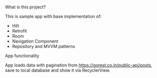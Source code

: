 What is this project?

This is sample app with base implementation of:
- Hilt
- Retrofit
- Room
- Navigation Component
- Repository and MVVM patterns 

App functionality

App loads data with pagination from https://gorest.co.in/public-api/posts, save to local database and show it via RecyclerView. 